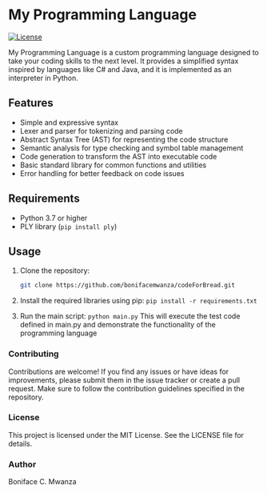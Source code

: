 # My Programming Language

[![License](https://img.shields.io/badge/license-MIT-blue.svg)](https://opensource.org/licenses/MIT)

My Programming Language is a custom programming language designed to take your coding skills to the next level. It provides a simplified syntax inspired by languages like C# and Java, and it is implemented as an interpreter in Python.

## Features

- Simple and expressive syntax
- Lexer and parser for tokenizing and parsing code
- Abstract Syntax Tree (AST) for representing the code structure
- Semantic analysis for type checking and symbol table management
- Code generation to transform the AST into executable code
- Basic standard library for common functions and utilities
- Error handling for better feedback on code issues

## Requirements

- Python 3.7 or higher
- PLY library (`pip install ply`)

## Usage

1. Clone the repository:

   ```bash
   git clone https://github.com/bonifacemwanza/codeForBread.git

2. Install the required libraries using pip:
    ```pip install -r requirements.txt```
3. Run the main script:
   ```python main.py```
This will execute the test code defined in main.py and demonstrate the functionality of the programming language

### Contributing
Contributions are welcome! If you find any issues or have ideas for improvements, please submit them in the issue tracker or create a pull request. Make sure to follow the contribution guidelines specified in the repository.

### License
This project is licensed under the MIT License. See the LICENSE file for details.

### Author
Boniface C. Mwanza